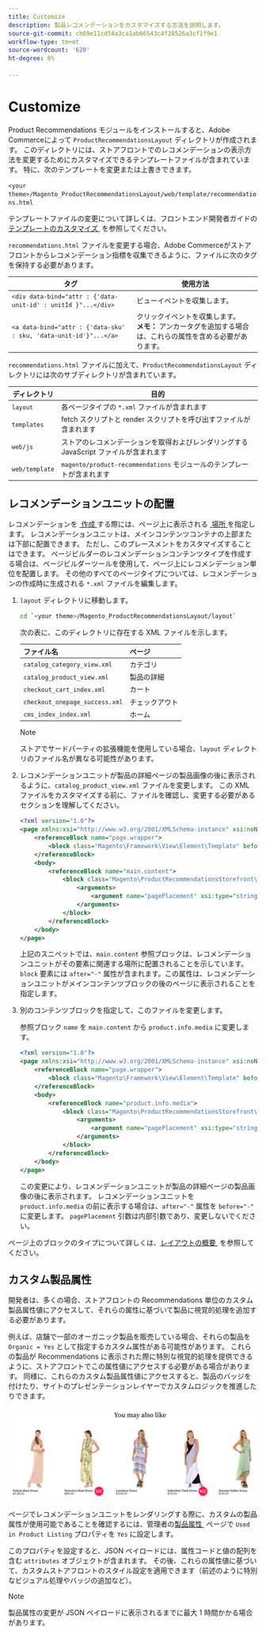 ```yaml
---
title: Customize
description: 製品レコメンデーションをカスタマイズする方法を説明します。
source-git-commit: cb69e11cd54a3ca1ab66543c4f28526a3cf1f9e1
workflow-type: tm+mt
source-wordcount: '620'
ht-degree: 0%

---
```


# Customize

Product Recommendations モジュールをインストールすると、Adobe Commerceによって `ProductRecommendationsLayout` ディレクトリが作成されます。 このディレクトリには、ストアフロントでのレコメンデーションの表示方法を変更するためにカスタマイズできるテンプレートファイルが含まれています。 特に、次のテンプレートを変更または上書きできます。

`<your theme>/Magento_ProductRecommendationsLayout/web/template/recommendations.html`

テンプレートファイルの変更について詳しくは、フロントエンド開発者ガイドの [&#x200B; テンプレートのカスタマイズ &#x200B;](https://developer.adobe.com/commerce/frontend-core/guide/templates/walkthrough/) を参照してください。

`recommendations.html` ファイルを変更する場合、Adobe Commerceがストアフロントからレコメンデーション指標を収集できるように、ファイルに次のタグを保持する必要があります。

| タグ | 使用方法 |
|---|---|
| `<div data-bind="attr : {'data-unit-id' : unitId }"...</div>` | ビューイベントを収集します。 |
| `<a data-bind="attr : {'data-sku' : sku, 'data-unit-id'}"...</a>` | クリックイベントを収集します。 <br/>**メモ：** アンカータグを追加する場合は、これらの属性を含める必要があります。 |

`recommendations.html` ファイルに加えて、`ProductRecommendationsLayout` ディレクトリには次のサブディレクトリが含まれています。

| ディレクトリ | 目的 |
|---|---|
| `layout` | 各ページタイプの `*.xml` ファイルが含まれます |
| `templates` | fetch スクリプトと render スクリプトを呼び出すファイルが含まれます |
| `web/js` | ストアのレコメンデーションを取得およびレンダリングするJavaScript ファイルが含まれます |
| `web/template` | `magento/product-recommendations` モジュールのテンプレートが含まれます |

## レコメンデーションユニットの配置

レコメンデーションを [&#x200B; 作成 &#x200B;](create.md) する際には、ページ上に表示される [&#x200B; 場所 &#x200B;](placement.md) を指定します。 レコメンデーションユニットは、メインコンテンツコンテナの上部または下部に配置できます。 ただし、このプレースメントをカスタマイズすることはできます。 ページビルダーのレコメンデーションコンテンツタイプを作成する場合は、ページビルダーツールを使用して、ページ上にレコメンデーション単位を配置します。 その他のすべてのページタイプについては、レコメンデーションの作成時に生成される `*.xml` ファイルを編集します。

1. `layout` ディレクトリに移動します。

   ```bash
   cd `<your theme>/Magento_ProductRecommendationsLayout/layout`
   ```

   次の表に、このディレクトリに存在する XML ファイルを示します。

   | ファイル名 | ページ |
   |---|---|
   | `catalog_category_view.xml` | カテゴリ |
   | `catalog_product_view.xml` | 製品の詳細 |
   | `checkout_cart_index.xml` | カート |
   | `checkout_onepage_success.xml` | チェックアウト |
   | `cms_index_index.xml` | ホーム |

   >[!NOTE]
   >
   >ストアでサードパーティの拡張機能を使用している場合、`layout` ディレクトリのファイル名が異なる可能性があります。

1. レコメンデーションユニットが製品の詳細ページの製品画像の後に表示されるように、`catalog_product_view.xml` ファイルを変更します。 この XML ファイルをカスタマイズする前に、ファイルを確認し、変更する必要があるセクションを理解してください。

   ```xml
   <?xml version="1.0"?>
   <page xmlns:xsi="http://www.w3.org/2001/XMLSchema-instance" xsi:noNamespaceSchemaLocation="urn:magento:framework:View/Layout/etc/page_configuration.xsd">
       <referenceBlock name="page.wrapper">
           <block class="Magento\Framework\View\Element\Template" before="-" name="product_recommendations_fetcher" template="Magento_ProductRecommendationsStorefront::fetcher.phtml" />
       </referenceBlock>
       <body>
           <referenceBlock name="main.content">
               <block class="Magento\ProductRecommendationsStorefront\Block\Renderer" after="-" name="product_recommendations_product_below_content" template="Magento_ProductRecommendationsStorefront::renderer.phtml">
                   <arguments>
                       <argument name="pagePlacement" xsi:type="string">below-main-content</argument>
                   </arguments>
               </block>
           </referenceBlock>
       </body>
   </page>
   ```

   上記のスニペットでは、`main.content` 参照ブロックは、レコメンデーションユニットがその要素に関連する場所に配置されることを示しています。 `block` 要素には `after="-"` 属性が含まれます。この属性は、レコメンデーションユニットがメインコンテンツブロックの後のページに表示されることを指定します。

1. 別のコンテンツブロックを指定して、このファイルを変更します。

   参照ブロック `name` を `main.content` から `product.info.media` に変更します。

   ```xml
   <?xml version="1.0"?>
   <page xmlns:xsi="http://www.w3.org/2001/XMLSchema-instance" xsi:noNamespaceSchemaLocation="urn:magento:framework:View/Layout/etc/page_configuration.xsd">
       <referenceBlock name="page.wrapper">
           <block class="Magento\Framework\View\Element\Template" before="-" name="product_recommendations_fetcher" template="Magento_ProductRecommendationsStorefront::fetcher.phtml" />
       </referenceBlock>
       <body>
           <referenceBlock name="product.info.media">
               <block class="Magento\ProductRecommendationsStorefront\Block\Renderer" after="-" name="product_recommendations_product_below_content" template="Magento_ProductRecommendationsStorefront::renderer.phtml">
                   <arguments>
                       <argument name="pagePlacement" xsi:type="string">below-main-content</argument>
                   </arguments>
               </block>
           </referenceBlock>
       </body>
   </page>
   ```

   この変更により、レコメンデーションユニットが製品の詳細ページの製品画像の後に表示されます。 レコメンデーションユニットを `product.info.media` の前に表示する場合は、`after="-"` 属性を `before="-"` に変更します。 `pagePlacement` 引数は内部引数であり、変更しないでください。

ページ上のブロックのタイプについて詳しくは、[&#x200B; レイアウトの概要 &#x200B;](https://developer.adobe.com/commerce/frontend-core/guide/layouts/) を参照してください。

## カスタム製品属性

開発者は、多くの場合、ストアフロントの Recommendations 単位のカスタム製品属性値にアクセスして、それらの属性に基づいて製品に視覚的処理を追加する必要があります。

例えば、店舗で一部のオーガニック製品を販売している場合、それらの製品を `Organic = Yes` として指定するカスタム属性がある可能性があります。 これらの製品が Recommendations に表示された際に特別な視覚的処理を提供できるように、ストアフロントでこの属性値にアクセスする必要がある場合があります。 同様に、これらのカスタム製品属性値にアクセスすると、製品のバッジを付けたり、サイトのプレゼンテーションレイヤーでカスタムロジックを推進したりできます。

![&#x200B; バッジを追加 &#x200B;](assets/unit-custom.png)

ページでレコメンデーションユニットをレンダリングする際に、カスタムの製品属性が使用可能であることを確認するには、管理者の [&#x200B; 製品属性 &#x200B;](https://experienceleague.adobe.com/docs/commerce-admin/catalog/product-attributes/create/attribute-product-create.html?lang=ja) ページで `Used in Product Listing` プロパティを `Yes` に設定します。

このプロパティを設定すると、JSON ペイロードには、属性コードと値の配列を含む `attributes` オブジェクトが含まれます。 その後、これらの属性値に基づいて、カスタムストアフロントのスタイル設定を適用できます（前述のように特別なビジュアル処理やバッジの追加など）。

>[!NOTE]
>
>製品属性の変更が JSON ペイロードに表示されるまでに最大 1 時間かかる場合があります。
